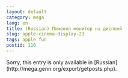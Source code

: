 ```yaml
---
layout: default
category: mega
lang: en
title: (Russian) Поменял монитор на дисплей
slug: apple-cinema-display-23
tags: apple fun 
postid: 110
---
```

<p>Sorry, this entry is only available in [Russian](http://mega.genn.org/export/getposts.php).</p>